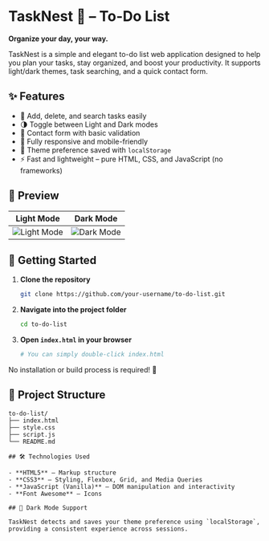 # TaskNest 🪺 – To-Do List

**Organize your day, your way.**

TaskNest is a simple and elegant to-do list web application designed to help you plan your tasks, stay organized, and boost your productivity. It supports light/dark themes, task searching, and a quick contact form.

## ✨ Features

- 📝 Add, delete, and search tasks easily
- 🌗 Toggle between Light and Dark modes
- 📩 Contact form with basic validation
- 📱 Fully responsive and mobile-friendly
- 💾 Theme preference saved with `localStorage`
- ⚡ Fast and lightweight – pure HTML, CSS, and JavaScript (no frameworks)

## 📸 Preview

| Light Mode | Dark Mode |
|:----------:|:---------:|
| ![Light Mode](https://github.com/user-attachments/assets/c9a875e3-a13c-461d-8b64-107d7fcb714c) | ![Dark Mode](https://github.com/user-attachments/assets/01cf7374-2b55-4867-8026-e5140617f8df) |

## 🚀 Getting Started

1. **Clone the repository**
   ```bash
   git clone https://github.com/your-username/to-do-list.git
   ```

2. **Navigate into the project folder**
   ```bash
   cd to-do-list
   ```

3. **Open `index.html` in your browser**
   ```bash
   # You can simply double-click index.html
   ```

No installation or build process is required! 🎉

## 📂 Project Structure

```
to-do-list/
├── index.html
├── style.css
├── script.js
└── README.md

## 🛠️ Technologies Used

- **HTML5** – Markup structure
- **CSS3** – Styling, Flexbox, Grid, and Media Queries
- **JavaScript (Vanilla)** – DOM manipulation and interactivity
- **Font Awesome** – Icons

## 🎨 Dark Mode Support

TaskNest detects and saves your theme preference using `localStorage`, providing a consistent experience across sessions.
